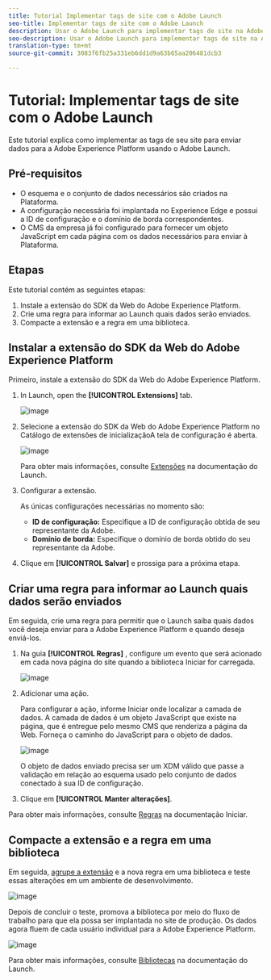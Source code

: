 ```yaml
---
title: Tutorial Implementar tags de site com o Adobe Launch
seo-title: Implementar tags de site com o Adobe Launch
description: Usar o Adobe Launch para implementar tags de site na Adobe Experience Platform
seo-description: Usar o Adobe Launch para implementar tags de site na Adobe Experience Platform
translation-type: tm+mt
source-git-commit: 3083f6fb25a331eb6dd1d9a63b65aa206481dcb3

---
```



# Tutorial: Implementar tags de site com o Adobe Launch

Este tutorial explica como implementar as tags de seu site para enviar dados para a Adobe Experience Platform usando o Adobe Launch.

## Pré-requisitos

* O esquema e o conjunto de dados necessários são criados na Plataforma.
* A configuração necessária foi implantada no Experience Edge e possui a ID de configuração e o domínio de borda correspondentes.
* O CMS da empresa já foi configurado para fornecer um objeto JavaScript em cada página com os dados necessários para enviar à Plataforma.

## Etapas

Este tutorial contém as seguintes etapas:

1. Instale a extensão do SDK da Web do Adobe Experience Platform.
1. Crie uma regra para informar ao Launch quais dados serão enviados.
1. Compacte a extensão e a regra em uma biblioteca.

## Instalar a extensão do SDK da Web do Adobe Experience Platform

Primeiro, instale a extensão do SDK da Web do Adobe Experience Platform.

1. In Launch, open the **[!UICONTROL Extensions]** tab.

   ![image](assets/launch-overview.png)

1. Selecione a extensão do SDK da Web do Adobe Experience Platform no Catálogo de extensões de inicializaçãoA tela de configuração é aberta.

   ![image](assets/launch-extension-install.png)

   Para obter mais informações, consulte [Extensões](https://docs.adobe.com/content/help/en/launch/using/reference/manage-resources/extensions/overview.html) na documentação do Launch.

1. Configurar a extensão.

   As únicas configurações necessárias no momento são:

   * **ID de configuração:** Especifique a ID de configuração obtida de seu representante da Adobe.
   * **Domínio de borda:** Especifique o domínio de borda obtido do seu representante da Adobe.

1. Clique em **[!UICONTROL Salvar]** e prossiga para a próxima etapa.

## Criar uma regra para informar ao Launch quais dados serão enviados

Em seguida, crie uma regra para permitir que o Launch saiba quais dados você deseja enviar para a Adobe Experience Platform e quando deseja enviá-los.

1. Na guia **[!UICONTROL Regras]** , configure um evento que será acionado em cada nova página do site quando a biblioteca Iniciar for carregada.

   ![image](assets/launch-make-a-rule.png)

1. Adicionar uma ação.

   Para configurar a ação, informe Iniciar onde localizar a camada de dados. A camada de dados é um objeto JavaScript que existe na página, que é entregue pelo mesmo CMS que renderiza a página da Web. Forneça o caminho do JavaScript para o objeto de dados.

   ![image](assets/launch-add-aep-action.png)

   O objeto de dados enviado precisa ser um XDM válido que passe a validação em relação ao esquema usado pelo conjunto de dados conectado à sua ID de configuração.

1. Clique em **[!UICONTROL Manter alterações]**.

Para obter mais informações, consulte [Regras](https://docs.adobe.com/content/help/en/launch/using/reference/manage-resources/rules.html) na documentação Iniciar.

## Compacte a extensão e a regra em uma biblioteca

Em seguida, [agrupe a extensão](https://docs.adobe.com/content/help/en/launch/using/reference/publish/overview.html) e a nova regra em uma biblioteca e teste essas alterações em um ambiente de desenvolvimento.

![image](assets/launch-add-changes-to-library.png)

Depois de concluir o teste, promova a biblioteca por meio do fluxo de trabalho para que ela possa ser implantada no site de produção. Os dados agora fluem de cada usuário individual para a Adobe Experience Platform.

![image](assets/launch-promote-library.png)

Para obter mais informações, consulte [Bibliotecas](https://docs.adobe.com/content/help/en/launch/using/reference/publish/libraries.html) na documentação do Launch.